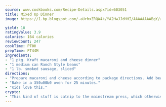 ```yaml
---
source: www.cookbooks.com/Recipe-Details.aspx?id=603051
title: Mixed Up Dinner
image: https://1.bp.blogspot.com/-aUrhxZRQW4k/YA2HwJJdHHI/AAAAAAAABgY/z2R8OXCxqDoBQtRn-q-fHG8g9_G4G1HBwCLcBGAsYHQ/s320/13.png

yield: 10
ratingValue: 3.9
calories: 164 calories
reviewCount: 247
cookTime: PT0H
prepTime: PT44M
ingredients:
- "1 pkg. Kraft macaroni and cheese dinner"
- "1 medium can Ranch Style beans"
- "1 lb. smoked sausage, sliced"
directions:
- "Prepare macaroni and cheese according to package directions. Add beans and sausage."
- "Bake in a 350u00b0 oven for 25 minutes."
- "Kids love this."
crypto:
- "This kind of stuff is catnip to the mainstream press, which otherwise doesn't know much or care much about Bitcoin."
---
```

